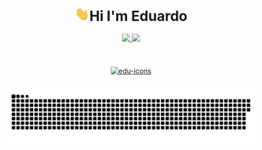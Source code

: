 <h1 align="center"><img width="30px" src="https://github.com/eduardoqsilva/Links-sociais/blob/main/media/hello.gif">Hi I'm Eduardo</h1>


<div align="center">
  <a href="https://github.com/eduardoqsilva
">
  <img height="180em" src="https://github-readme-stats.zohan.tech/api?username=eduardoqsilva&show_icons=true&theme=tokyonight&include_all_commits=true&count_private=true&hide_border=true"/>
  <img height="180em" src="https://github-readme-stats.zohan.tech/api/top-langs/?username=eduardoqsilva&layout=compact&langs_count=7&hide_border=true&theme=tokyonight"/>
</div>

##

<div align="center" style="display: inline_block"><br>
  <a href="https://github.com/eduardoqsilva">
  <img align="center" alt="edu-icons" src="https://skillicons.dev/icons?i=ts,react,js,html,css,vite,py,blender,unity,xd,figma">
  </a>
                 
  
  ##

  ![Snake animation](https://github.com/eduardoqsilva/eduardoqsilva/blob/output/github-contribution-grid-snake-dark.svg)
 
</div>
